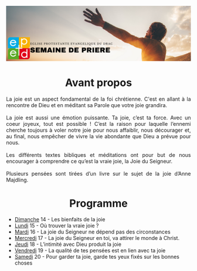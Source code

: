 ![alt text](images/SemaineDePriere.png "Semaine de priere")

<center><h1>Avant propos</h1></center>

<p align="justify">
La joie est un aspect fondamental de la foi chrétienne. C'est en allant à la
rencontre de Dieu et en méditant sa Parole que votre joie grandira.
<br/><br/>
La joie est aussi une émotion puissante. Ta joie, c’est ta force. Avec un coeur
joyeux, tout est possible ! C’est la raison pour laquelle l’ennemi cherche
toujours à voler notre joie pour nous affaiblir, nous décourager et, au final,
nous empêcher de vivre la vie abondante que Dieu a prévue pour nous.
<br/><br/>
Les différents textes bibliques et méditations ont pour but de nous
encourager à comprendre ce qu’est la vraie joie, la Joie du Seigneur.
<br/><br/>
Plusieurs pensées sont tirées d’un livre sur le sujet de la joie d’Anne
Majdling.
</p>

<center><h1>Programme</h1></center>

- [Dimanche](dimanche.md)
 14 - Les bienfaits de la joie
- [Lundi](lundi.md)
 15 - Où trouver la vraie joie ?
- [Mardi](mardi.md)
 16 - La joie du Seigneur ne dépend pas des circonstances
- [Mercredi](mercredi.md)
 17 - La joie du Seigneur en toi, va attirer le monde à Christ.
- [Jeudi](jeudi.md)
 18 - L’intimité avec Dieu produit la joie
- [Vendredi](vendredi.md)
 19 - La qualité de tes pensées est en lien avec ta joie
- [Samedi](samedi.md)
 20 - Pour garder ta joie, garde tes yeux fixés sur les bonnes choses